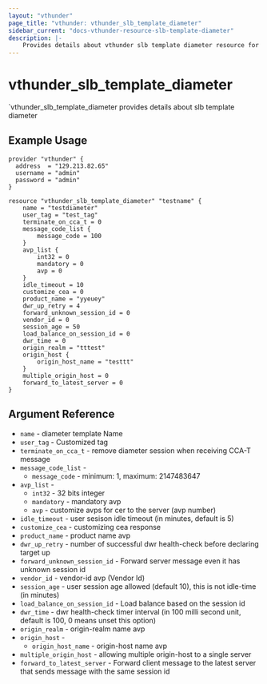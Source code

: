 ```yaml
---
layout: "vthunder"
page_title: "vthunder: vthunder_slb_template_diameter"
sidebar_current: "docs-vthunder-resource-slb-template-diameter"
description: |-
    Provides details about vthunder slb template diameter resource for A10
---
```


# vthunder\_slb\_template\_diameter

`vthunder_slb_template_diameter provides details about slb template diameter
## Example Usage


```hcl
provider "vthunder" {
  address  = "129.213.82.65"
  username = "admin"
  password = "admin"
}

resource "vthunder_slb_template_diameter" "testname" {
	name = "testdiameter"
	user_tag = "test_tag"
	terminate_on_cca_t = 0
	message_code_list {
		message_code = 100
	}
	avp_list {
		int32 = 0
		mandatory = 0
		avp = 0
	}
	idle_timeout = 10
	customize_cea = 0
	product_name = "yyeuey"
	dwr_up_retry = 4
	forward_unknown_session_id = 0
	vendor_id = 0
	session_age = 50
	load_balance_on_session_id = 0
	dwr_time = 0
	origin_realm = "tttest"
	origin_host {
		origin_host_name = "testtt"
	}
	multiple_origin_host = 0
	forward_to_latest_server = 0
}
```

## Argument Reference

* `name` - diameter template Name
* `user_tag` - Customized tag
* `terminate_on_cca_t` - remove diameter session when receiving CCA-T message
* `message_code_list` - 
    * `message_code` - minimum: 1, maximum: 2147483647 
* `avp_list` -
    * `int32` -  32 bits integer
    * `mandatory` - mandatory avp
    * `avp` -  customize avps for cer to the server (avp number)
* `idle_timeout` - user sesison idle timeout (in minutes, default is 5) 
* `customize_cea` - customizing cea response
* `product_name` - product name avp
* `dwr_up_retry` - number of successful dwr health-check before declaring target up
* `forward_unknown_session_id` - Forward server message even it has unknown session id
* `vendor_id` - vendor-id avp (Vendor Id) 
* `session_age` - user session age allowed (default 10), this is not idle-time (in minutes)
* `load_balance_on_session_id` - Load balance based on the session id
* `dwr_time` - dwr health-check timer interval (in 100 milli second unit, default is 100, 0 means unset this option) 
* `origin_realm` - origin-realm name avp
* `origin_host` - 
    * `origin_host_name` - origin-host name avp
* `multiple_origin_host` - allowing multiple origin-host to a single server
* `forward_to_latest_server` - Forward client message to the latest server that sends message with the same session id


